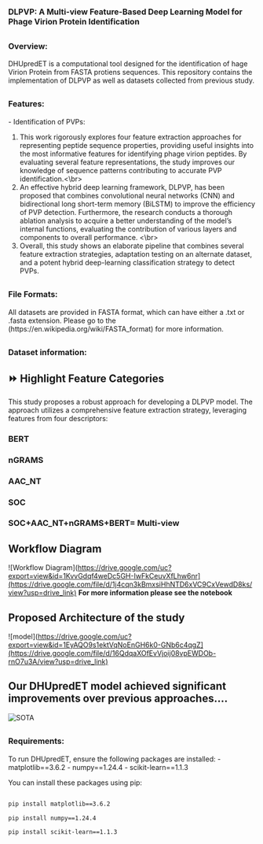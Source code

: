 # <span style="font-size:16px;">**DLPVP: A Multi-view Feature-Based Deep Learning Model for Phage Virion Protein Identification**</span>

## <span style="font-size:16px;">**Overview:**</span>


<span style="font-size:14px;">DHUpredET is a computational tool designed for the identification of hage Virion Protein 
from FASTA protiens sequences. This repository contains the implementation of DLPVP as well as datasets collected from previous study.</span>

## <span style="font-size:16px;">**Features:**</span>

<span style="font-size:14px;">- Identification of PVPs:
1. This work rigorously explores four feature extraction
approaches for representing peptide sequence properties,
providing useful insights into the most informative features
for identifying phage virion peptides. By evaluating
several feature representations, the study improves our
knowledge of sequence patterns contributing to accurate
PVP identification.<\br>
2. An effective hybrid deep learning framework, DLPVP,
has been proposed that combines convolutional neural
networks (CNN) and bidirectional long short-term memory
(BiLSTM) to improve the efficiency of PVP detection.
Furthermore, the research conducts a thorough ablation
analysis to acquire a better understanding of the model’s
internal functions, evaluating the contribution of various
layers and components to overall performance. <\br>
3. Overall, this study shows an elaborate pipeline that
combines several feature extraction strategies, adaptation
testing on an alternate dataset, and a potent hybrid
deep-learning classification strategy to detect PVPs.</span>



## <span style="font-size:16px;">**File Formats:**</span>

<span style="font-size:14px;">
All datasets are provided in FASTA format, which can have either a .txt or .fasta extension. 
Please go to the (https://en.wikipedia.org/wiki/FASTA_format) for more information.


## <span style="font-size:16px;">**Dataset information:**</span>
## ⏩ Highlight Feature Categories

This study proposes a robust approach for developing a DLPVP model. The approach utilizes a comprehensive feature extraction strategy, leveraging features from four descriptors:

### **BERT**

### **nGRAMS**


### **AAC_NT**


### **SOC**
### **SOC+AAC_NT+nGRAMS+BERT= Multi-view**


## Workflow Diagram

![Workflow Diagram](https://drive.google.com/uc?export=view&id=1KvvGdqf4weDc5GH-IwFkCeuvXfLhw6nr](https://drive.google.com/file/d/1j4cqn3kBmxsiHhNTD6xVC9CxVewdD8ks/view?usp=drive_link)
**For more information please see the notebook**

## Proposed Architecture of the study
![model](https://drive.google.com/uc?export=view&id=1EyAQO9s1ektVqNoEnGH6k0-GNb6c4qgZ](https://drive.google.com/file/d/16QdqaXOfEvVjoij08vpEWDOb-rnO7u3A/view?usp=drive_link)



## Our DHUpredET model achieved significant improvements over previous approaches....
![SOTA](https://drive.google.com/file/d/1yeMSqZ3G5lOGIbzZbyQAzVBi0LnxgU82/view?usp=drive_link)




## <span style="font-size:16px;">**Requirements:**</span>

<span style="font-size:14px;">
To run DHUpredET, ensure the following packages are installed:
- matplotlib==3.6.2
- numpy==1.24.4
- scikit-learn==1.1.3

You can install these packages using pip:

```bash

pip install matplotlib==3.6.2

pip install numpy==1.24.4

pip install scikit-learn==1.1.3






